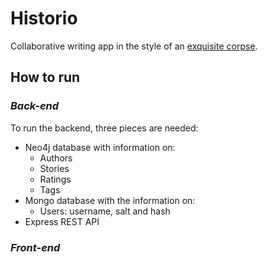 # Historio
Collaborative writing app in the style of an [exquisite corpse](https://en.wikipedia.org/wiki/Exquisite_corpse "Check it out on Wikipedia"). 

## How to run
### *Back-end*
To run the backend, three pieces are needed:

- Neo4j database with information on:
  - Authors
  - Stories
  - Ratings 
  - Tags
- Mongo database with the information on:
  - Users: username, salt and hash
- Express REST API
  
### *Front-end*
